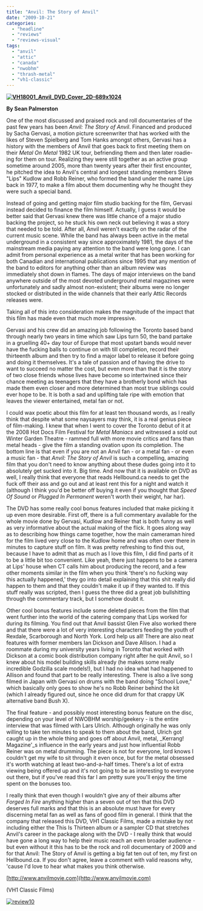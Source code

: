 ```yaml
---
title: "Anvil: The Story of Anvil"
date: "2009-10-21"
categories: 
  - "headline"
  - "reviews"
  - "reviews-visual"
tags: 
  - "anvil"
  - "attic"
  - "canada"
  - "nwobhm"
  - "thrash-metal"
  - "vh1-classic"
---
```


**[![VH18001_Anvil_DVD_Cover_2D-689x1024](http://www.hellbound.ca/wp-content/uploads/2009/10/VH18001_Anvil_DVD_Cover_2D-689x1024-201x300.jpg "VH18001_Anvil_DVD_Cover_2D-689x1024")](http://www.hellbound.ca/wp-content/uploads/2009/10/VH18001_Anvil_DVD_Cover_2D-689x1024.jpg)**

**By Sean Palmerston**

One of the most discussed and praised rock and roll documentaries of the past few years has been _Anvil: The Story of Anvil_. Financed and produced by Sacha Gervasi, a motion picture screenwriter that has worked with the likes of Steven Spielberg and Tom Hanks amongst others, Gervasi has a history with the members of Anvil that goes back to first meeting them on their _Metal On Metal_ 1982 UK tour, befriending them and then later roadie-ing for them on tour. Realizing they were still together as an active group sometime around 2005, more than twenty years after their first encounter, he pitched the idea to Anvil's central and longest standing members Steve "Lips" Kudlow and Robb Reiner, who formed the band under the name Lips back in 1977, to make a film about them documenting why he thought they were such a special band.

Instead of going and getting major film studio backing for the film, Gervasi instead decided to finance the film himself. Actually, I guess it would be better said that Gervasi knew there was little chance of a major studio backing the project, so he stuck his own neck out believing it was a story that needed to be told. After all, Anvil weren't exactly on the radar of the current music scene. While the band has always been active in the metal underground in a consistent way since approximately 1981, the days of the mainstream media paying any attention to the band were long gone. I can admit from personal experience as a metal writer that has been working for both Canadian and international publications since 1995 that any mention of the band to editors for anything other than an album review was immediately shot down in flames. The days of major interviews on the band anywhere outside of the most devoted underground metal magazines were unfortunately and sadly almost non-existent; their albums were no longer stocked or distributed in the wide channels that their early Attic Records releases were.

Taking all of this into consideration makes the magnitude of the impact that this film has made even that much more impressive.

Gervasi and his crew did an amazing job following the Toronto based band through nearly two years in time which saw Lips turn 50, the band partake in a gruelling 40+ day tour of Europe that most upstart bands would never have the fucking balls to continue on with till completion, record their thirteenth album and then try to find a major label to release it before going and doing it themselves. It's a tale of passion and of having the drive to want to succeed no matter the cost, but even more than that it is the story of two close friends whose lives have become so intertwined since their chance meeting as teenagers that they have a brotherly bond which has made them even closer and more determined than most true siblings could ever hope to be. It is both a sad and uplifting tale ripe with emotion that leaves the viewer entertained, metal fan or not.

I could wax poetic about this film for at least ten thousand words, as I really think that despite what some naysayers may think, it is a real genius piece of film-making. I knew that when I went to cover the Toronto debut of it at the 2008 Hot Docs Film Festival for _Metal Maniacs_ and witnessed a sold out Winter Garden Theatre - rammed full with more movie critics and fans than metal heads - give the film a standing ovation upon its completion. The bottom line is that even if you are not an Anvil fan - or a metal fan - or even a music fan - that _Anvil: The Story of Anvil_ is such a compelling, amazing film that you don't need to know anything about these dudes going into it to absolutely get sucked into it. Big time. And now that it is available on DVD as well, I really think that everyone that reads Hellbound.ca needs to get the fuck off their ass and go out and at least rent this for a night and watch it (although I think you'd be better off buying it even if you thought that _Speed Of Sound_ or _Plugged In Permanent_ weren't worth their weight, har har).

The DVD has some really cool bonus features included that make picking it up even more desirable. First off, there is a full commentary available for the whole movie done by Gervasi, Kudlow and Reiner that is both funny as well as very informative about the actual making of the flick. It goes along way as to describing how things came together, how the main cameraman hired for the film lived very close to the Kudlow home and was often over there in minutes to capture stuff on film. It was pretty refreshing to find this out, because I have to admit that as much as I love this film, I did find parts of it to be a little bit too convenient. Like yeah, there just happens to be a camera at Lips' house when CT calls him about producing the record, and a few other moments similar in the film when you think 'there's no fucking way this actually happened,' they go into detail explaining that this shit really did happen to them and that they couldn't make it up if they wanted to. If this stuff really was scripted, then I guess the three did a great job bullshitting through the commentary track, but I somehow doubt it.

Other cool bonus features include some deleted pieces from the film that went further into the world of the catering company that Lips worked for during its filming. You find out that Anvil bassist Glen Five also worked there and that there were a lot of very interesting characters feeding the youth of Rexdale, Scarborough and North York. Lord help us all! There are also neat features with former members Ian Dickson and Dave Allison. I had a roommate during my university years living in Toronto that worked with Dickson at a comic book distribution company right after he quit Anvil, so I knew about his model building skills already (he makes some really incredible Godzilla scale models!), but I had no idea what had happened to Allison and found that part to be really interesting. There is also a live song filmed in Japan with Gervasi on drums with the band doing "School Love," which basically only goes to show he's no Robb Reiner behind the kit (which I already figured out, since he once did drum for that crappy UK alternative band Bush X).

The final feature - and possibly most interesting bonus feature on the disc, depending on your level of NWOBHM worship/geekery - is the entire interview that was filmed with Lars Ulrich. Although originally he was only willing to take ten minutes to speak to them about the band, Ulrich got caught up in the whole thing and goes off about Anvil, metal, _Kerrang! Magazine'_s influence in the early years and just how influential Robb Reiner was on metal drumming. The piece is not for everyone, lord knows I couldn't get my wife to sit through it even once, but for the metal obsessed it's worth watching at least two-and-a-half times. There's a lot of extra viewing being offered up and it's not going to be as interesting to everyone out there, but if you've read this far I am pretty sure you'll enjoy the time spent on the bonuses too.

I really think that even though I wouldn't give any of their albums after _Forged In Fire_ anything higher than a seven out of ten that this DVD deserves full marks and that this is an absolute must have for every discerning metal fan as well as fans of good film in general. I think that the company that released this DVD, VH1 Classic Films, made a mistake by not including either the This Is Thirteen album or a sampler CD that stretches Anvil's career in the package along with the DVD - I really think that would have gone a long way to help their music reach an even broader audience - but even without it this has to be the rock and roll documentary of 2009 and for that Anvil: The Story of Anvil is getting a big fat ten out of ten, my first on Hellbound.ca. If you don't agree, leave a comment with valid reasons why, 'cause I'd love to hear what makes you think otherwise.

[http://www.anvilmovie.com](http://www.anvilmovie.com)

(VH1 Classic Films)

[![review10](http://www.hellbound.ca/wp-content/uploads/2009/07/review10.png "review10")](http://www.hellbound.ca/wp-content/uploads/2009/07/review10.png)
